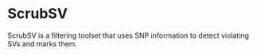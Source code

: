 # ScrubSV
ScrubSV is a filtering toolset that uses SNP information to detect violating SVs and marks them. 


